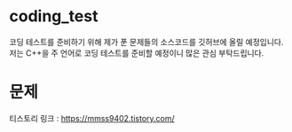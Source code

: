 # coding_test
코딩 테스트를 준비하기 위해 제가 푼 문제들의 소스코드를 깃허브에 올릴 예정입니다.
저는 C++을 주 언어로 코딩 테스트를 준비할 예정이니 많은 관심 부탁드립니다.
# 문제
티스토리 링크 : https://mmss9402.tistory.com/
